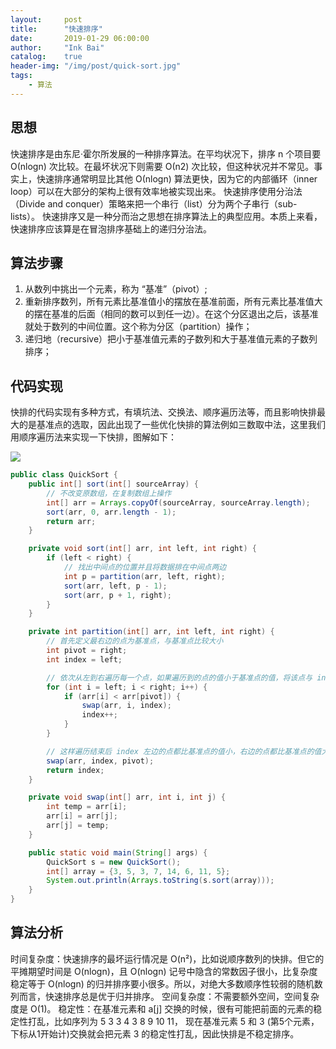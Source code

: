 ```yaml
---
layout:     post
title:      "快速排序"
date:       2019-01-29 06:00:00
author:     "Ink Bai"
catalog:    true
header-img: "/img/post/quick-sort.jpg"
tags:
    - 算法
---
```


## 思想
快速排序是由东尼·霍尔所发展的一种排序算法。在平均状况下，排序 n 个项目要 Ο(nlogn) 次比较。在最坏状况下则需要 Ο(n2) 次比较，但这种状况并不常见。事实上，快速排序通常明显比其他 Ο(nlogn) 算法更快，因为它的内部循环（inner loop）可以在大部分的架构上很有效率地被实现出来。
快速排序使用分治法（Divide and conquer）策略来把一个串行（list）分为两个子串行（sub-lists）。
快速排序又是一种分而治之思想在排序算法上的典型应用。本质上来看，快速排序应该算是在冒泡排序基础上的递归分治法。

## 算法步骤

1. 从数列中挑出一个元素，称为 “基准”（pivot）;
2. 重新排序数列，所有元素比基准值小的摆放在基准前面，所有元素比基准值大的摆在基准的后面（相同的数可以到任一边）。在这个分区退出之后，该基准就处于数列的中间位置。这个称为分区（partition）操作；
3. 递归地（recursive）把小于基准值元素的子数列和大于基准值元素的子数列排序；

## 代码实现
快排的代码实现有多种方式，有填坑法、交换法、顺序遍历法等，而且影响快排最大的是基准点的选取，因此出现了一些优化快排的算法例如三数取中法，这里我们用顺序遍历法来实现一下快排，图解如下：

![](/img/content/quick-sort.png)

```java
public class QuickSort {
    public int[] sort(int[] sourceArray) {
        // 不改变原数组，在复制数组上操作
        int[] arr = Arrays.copyOf(sourceArray, sourceArray.length);
        sort(arr, 0, arr.length - 1);
        return arr;
    }

    private void sort(int[] arr, int left, int right) {
        if (left < right) {
            // 找出中间点的位置并且将数据排在中间点两边
            int p = partition(arr, left, right);
            sort(arr, left, p - 1);
            sort(arr, p + 1, right);
        }
    }

    private int partition(int[] arr, int left, int right) {
        // 首先定义最右边的点为基准点，与基准点比较大小
        int pivot = right;
        int index = left;

        // 依次从左到右遍历每一个点，如果遍历到的点的值小于基准点的值，将该点与 index 交换，同时 index 加 1
        for (int i = left; i < right; i++) {
            if (arr[i] < arr[pivot]) {
                swap(arr, i, index);
                index++;
            }
        }

        // 这样遍历结束后 index 左边的点都比基准点的值小，右边的点都比基准点的值大，交换 pivot 和 index
        swap(arr, index, pivot);
        return index;
    }

    private void swap(int[] arr, int i, int j) {
        int temp = arr[i];
        arr[i] = arr[j];
        arr[j] = temp;
    }

    public static void main(String[] args) {
        QuickSort s = new QuickSort();
        int[] array = {3, 5, 3, 7, 14, 6, 11, 5};
        System.out.println(Arrays.toString(s.sort(array)));
    }
}
```

## 算法分析
时间复杂度：快速排序的最坏运行情况是 O(n²)，比如说顺序数列的快排。但它的平摊期望时间是 O(nlogn)，且 O(nlogn) 记号中隐含的常数因子很小，比复杂度稳定等于 O(nlogn) 的归并排序要小很多。所以，对绝大多数顺序性较弱的随机数列而言，快速排序总是优于归并排序。
空间复杂度：不需要额外空间，空间复杂度是 O(1)。
稳定性：在基准元素和 a[j] 交换的时候，很有可能把前面的元素的稳定性打乱，比如序列为 5 3 3 4 3 8 9 10 11， 现在基准元素 5 和 3 (第5个元素，下标从1开始计)交换就会把元素 3 的稳定性打乱，因此快排是不稳定排序。
